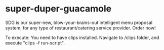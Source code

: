 # super-duper-guacamole
SDG is our super-new, blow-your-brains-out intelligent menu proposal system, for any type of restaurant/catering service provider. Order now!

To execute: You need to have clips installed. Navigate to /clips folder, and execute "clips -f run-script". 
